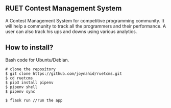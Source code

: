 RUET Contest Management System
------------------------------------
A Contest Management System for competitive programming community. It will help a community to track all the programmers and their performance. A user can also track his ups and downs using various analytics.

How to install?
-----------------
Bash code for Ubuntu/Debian.

    # clone the repository
    $ git clone https://github.com/joynahid/ruetcms.git
    $ cd ruetcms
    $ pip3 install pipenv
    $ pipenv shell
    $ pipenv sync
    
    $ flask run //run the app